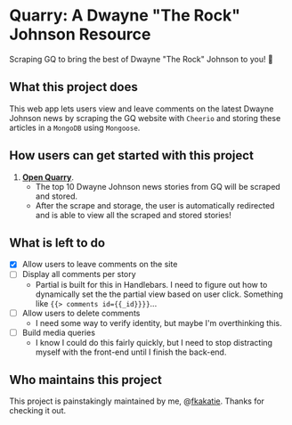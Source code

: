 # Quarry: A Dwayne "The Rock" Johnson Resource #

Scraping GQ to bring the best of Dwayne "The Rock" Johnson to you! :muscle:

## What this project does ## 

This web app lets users view and leave comments on the latest Dwayne Johnson news by scraping the GQ website with `Cheerio` and storing these articles in a `MongoDB` using `Mongoose`.

## How users can get started with this project ## 

1. **[Open Quarry](https://hidden-falls-36984.herokuapp.com)**.
    - The top 10 Dwayne Johnson news stories from GQ will be scraped and stored.
    - After the scrape and storage, the user is automatically redirected and is able to view all the scraped and stored stories!

## What is left to do ##

- [x] Allow users to leave comments on the site
- [ ] Display all comments per story
  - Partial is built for this in Handlebars. I need to figure out how to dynamically set the the partial view based on user click. Something like `{{> comments id={{_id}}}}`...
- [ ] Allow users to delete comments
    - I need some way to verify identity, but maybe I'm overthinking this.
- [ ] Build media queries
    - I know I could do this fairly quickly, but I need to stop distracting myself with the front-end until I finish the back-end.

## Who maintains this project ## 

This project is painstakingly maintained by me, @[fkakatie](https://github.com/fkakatie). Thanks for checking it out.
